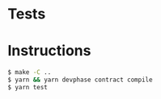 # Tests

# Instructions
```bash
$ make -C ..
$ yarn && yarn devphase contract compile
$ yarn test
```
